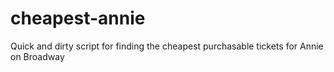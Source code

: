 cheapest-annie
==============

Quick and dirty script for finding the cheapest purchasable tickets for Annie on Broadway
